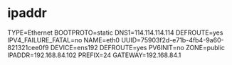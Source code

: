# ipaddr


TYPE=Ethernet
BOOTPROTO=static
DNS1=114.114.114.114
DEFROUTE=yes
IPV4_FAILURE_FATAL=no
NAME=eth0
UUID=75903f2d-e71b-4fb4-9a60-821321cee0f9
DEVICE=ens192
DEFROUTE=yes
PV6INIT=no
ZONE=public
IPADDR=192.168.84.102
PREFIX=24
GATEWAY=192.168.84.1

